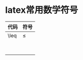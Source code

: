 # latex常用数学符号

| 代码 | 符号   |
| ---- | ------ |
| \leq | $\leq$ |
|      |        |
|      |        |
|      |        |
|      |        |
|      |        |
|      |        |
|      |        |
|      |        |


